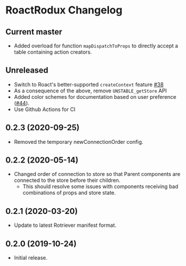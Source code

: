 # RoactRodux Changelog


## Current master
* Added overload for function `mapDispatchToProps` to directly accept a table containing action creators.

## Unreleased
* Switch to Roact's better-supported `createContext` feature [#38](https://github.com/roblox/roact-rodux/pulls/38)
* As a consequence of the above, remove `UNSTABLE_getStore` API
* Added color schemes for documentation based on user preference ([#44](https://github.com/Roblox/roact-rodux/pull/44)).
* Use Github Actions for CI

## 0.2.3 (2020-09-25)
* Removed the temporary newConnectionOrder config.

## 0.2.2 (2020-05-14)
* Changed order of connection to store so that Parent components are connected to the store before their children.
	* This should resolve some issues with components receiving bad combinations of props and store state.

## 0.2.1 (2020-03-20)
* Update to latest Rotriever manifest format.

## 0.2.0 (2019-10-24)
* Initial release.
